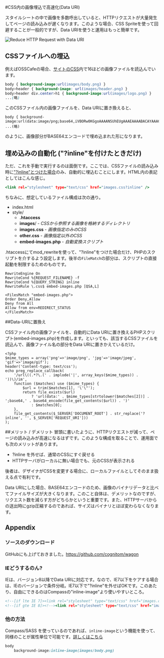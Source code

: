 #CSS内の画像埋込で高速化(Data URI)

スタイルシートの中で画像を多数呼出していると、HTTPリクエストが大量発生してページの読み込みが遅くなります。このような場合、CSS Spriteを使って回避することが一般的ですが、Data URIを使うと運用はもっと簡単です。

![Reduce HTTP Request with Data URI](http://cl.ly/image/0o2I313y3T43/cssembed.png)

## CSSファイルへの埋込

例えばOSSCafeの場合、[サイトのCSS](http://www.osscafe.net/style/images.css)内で16ほどの画像ファイルを読込んでいます。

```style/images.css
body { background-image:url(images/body.png) }
body>header { background-image: url(images/header.png) }
body>header div.center>h1 { background-image:url(images/logo.png) }
...(略)
```

このCSSファイル内の画像ファイルを、Data URIに置き換えると、

```style/images.css?inline
body { background-image:url(data:image/png;base64,iVBORw0KGgoAAAANSUhEUgAAAEAAAABACAYAAACqaXHeAAAABHNCSVQICAgIfAhkiAAAAAlwSFlzAAAK8AAACvABQqw0mAAAABx0RVh0U29mdHdhcmUAQWRvYmUgRmlyZXdvcmtzIENTM5jWRgMAAAQRdEVYdFhNTDpjb20uYWRvYmUueG1wADw/eHBhY2tldCBiZWdpbj0iICAgIiBpZD0iVzVNME1wQ2VoaUh6cmVTek5UY3prYzlkIj8+Cjx4OnhtcG1ldGEgeG1sbnM6eD0iYWRvYmU6bnM6bWV0YS8iIHg6eG1wdGs9IkFkb2JlIFhNUCBDb3JlIDQuMS1jMDM0IDQ2LjI3Mjk3NiwgU2F0IEphbiAyNyAyMDA3IDIyOjExOjQxICAgICAgICAiPgogICA8cmRmOlJE
...(略)
```

のように、画像部分がBASE64エンコードで埋め込まれた形になります。

## 埋め込みの自動化 ("?inline"を付けたときだけ)

ただ、これを手動で実行するのは面倒です。ここでは、CSSファイルの読み込み時に["?inline"とつけた場合](http://www.osscafe.net/style/images.css?inline)のみ、自動的に埋込むことにします。HTML内の表記としてはこんな感じ。

```index.html
<link rel="stylesheet" type="text/css" href="images.css?inline" />
```

ちなみに、想定しているファイル構成は次の通り。

* index.html
* style/
	* **.htaccess**
	* **images**/ - *CSSから参照する画像を格納するディレクトリ*
	* **images.css** - *画像指定のみのCSS*
	* **other.css** - *画像指定以外のCSS*
	* **embed-images.php** - *自動変換スクリプト*

.htaccessにてmod_rewriteを使って、"?inline"をつけた場合だけ、PHPのスクリプトを介するよう設定します。後半の```FileMatch```の部分は、スクリプトの直接起動を制限するためのものです。

```style/.htaccess
RewriteEngine On
RewriteCond %{REQUEST_FILENAME} -f
RewriteCond %{QUERY_STRING} inline
RewriteRule \.css$ embed-images.php [QSA,L]

<FilesMatch "embed-images.php">
Order Deny,Allow
Deny from All
Allow from env=REDIRECT_STATUS
</FilesMatch>
```

##Data-URIに置換え

CSSファイル内の画像ファイルを、自動的にData URIに置き換えるPHPスクリプト(embed-images.php)を作成します。といっても、該当するCSSファイルを読込んで、画像ファイル名の部分をData URIに置きかえているだけ。

```style/embed-images.php
<?php
$mime_types = array('png'=>'image/png', 'jpg'=>'image/jpeg', 'gif'=>'image/gif');
header('Content-type: text/css');
echo preg_replace_callback(
	'/url\((.*?\.(' . implode('|', array_keys($mime_types)) . '))\)/im',
	function ($matches) use ($mime_types) {
		$url = trim($matches[1], '\'\"');
		return file_exists($url)
			? 'url(data:' . $mime_types[strtolower($matches[2])] . ';base64,' . base64_encode(file_get_contents($url)) . ')'
			: $matches[0];
	},
	file_get_contents($_SERVER['DOCUMENT_ROOT'] . str_replace('?inline', '', $_SERVER['REQUEST_URI']))
);
```

##メリット / デメリット
冒頭に書いたように、HTTPリクエストが減って、ページの読み込みが高速になるはずです。このような構成を取ることで、運用面でも次のメリットがあります。

* ?inline を外せば、通常のCSSにすぐ戻せる
* HTTPサーバがローカルに無い場合でも、元のCSSが表示される

後者は、デザイナがCSSを変更する場合に、ローカルファイルとしてそのまま扱える点で有利です。

Data URIにした場合、BASE64エンコードのため、画像のバイナリデータと比べてファイルサイズが大きくなります。このこと自体は、デメリットなのですが、リクエスト数を減らす方がどちらかというと重要です。また、HTTPサーバからの送出時にgzip圧縮するのであれば、サイズはバイナリとほぼ変わらなくなります。

## Appendix

### ソースのダウンロード

GitHubにも上げておきました。https://github.com/cognitom/wagon

### IEどうするのん?

IEは、バージョン8以降でData URIに対応です。なので、IE7以下をケアする場合は、IEのバージョンで条件分岐。IE7以下で"?inline"を外せばOKです。このあたり、自由にできるのはCompassの"inline-image"より使いやすいところ。

```index.html
<!--[if lte IE 7]><link rel="stylesheet" type="text/css" href="images.css" /><![endif]-->
<!--[if gte IE 8]><!--><link rel="stylesheet" type="text/css" href="images.css?inline" /><!--<![endif]-->
```


### 他の方法

Compass/SASS を使っているのであれば、```inline-image```という機能を使って、同様のことが属性単位で可能です。[詳しくはこちら](http://compass-style.org/reference/compass/helpers/inline-data/#inline-image)

```sass
body
	background-image:inline-image(images/body.png)
```